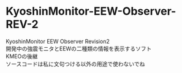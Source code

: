 # KyoshinMonitor-EEW-Observer-REV-2
KyoshinMonitor EEW Observer Revision2<br>
開発中の強震モニタとEEWの二種類の情報を表示するソフト<br>
KMEOの後継<br>
ソースコードは私に文句つける以外の用途で使わないでね
